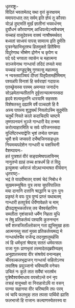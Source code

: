 धृतराष्ट्रः-  
विदितं भवतामेतद् यथा वृत्तं कुरुक्षयम्  
ममापराधात् तत् सर्वम् इति ज्ञेयं तु कौरवाः  
योऽहं दुष्टमतिं मूर्खं ज्ञातीनां भयवर्धनम्  
दुर्योधनं कौरवाणाम् आधिपत्येऽभ्यषेचयम्  
यच्चाहं वासुदेवस्य वाक्यं नाश्रौषमर्थवत्  
बध्यतां साध्वयं पापस् सामात्य इति दुर्मतिः  
पुत्रस्नेहाभिभूतश्च हितमुक्तो हितैषिणा  
विदुरेणाथ भीष्मेण द्रोणेन च कृपेण च  
पदे पदे भगवता व्यासेन च महात्मना  
सञ्जयेनाथ गान्धार्या तदिदं तप्यते मया  
यच्चाहं पाण्डुपुत्रेषु गुणवत्सु महात्मसु  
न न्यस्तवाञ्श्रियं दीप्तां पितृपैतामहीमिमाम्  
पश्यन्नपि विनाशं हि सर्वराज्ञां गदाग्रजः  
एतच्छ्रेयस्स परमम् अमन्यत जनार्दनः  
सोऽहमेतान्यतीतानि दुर्वृत्तान्यात्मनस्सदा  
हृदये शल्यभूतानि धारयामि सहस्रशः  
विशेषतस्तु दह्यामि वर्षे पञ्चदशे हि वै  
अस्य पापस्य शुद्ध्यर्थं नियतोऽस्मि सुदुर्मतिः  
चतुर्थे नियते काले कदाचिदपि चाष्टमे  
तृष्णापनयनं भुञ्जे गान्धारी वेद तन्मम  
करोत्याहारमिति च सर्वः परिजनस्सदा  
युधिष्टिरभयाद्वेत्ति भृशं तप्येत पाण्डवः  
भूमौ शये जप्यपरो दर्भेष्वजिनसङ्धृतः  
नियमव्यपदेशेन गान्धारी च यशस्विनी  
वैशम्पायनः-  
हतं पुत्रशतं वीरं सङ्ग्रामेष्वपलायिनम्  
नानुतप्ये ह्याहं तच्च क्षत्रधर्मं हि तं विदुः  
इत्युक्त्वा धर्मराजं सोऽथाभ्यभाषत वीर्यवान्  
धृतराष्ट्ः-  
भद्रं ते यादवीमातर् वाक्यं चेदं निबोध मे  
सुखमस्म्युषितः पुत्र त्वया सुपरिपालितः  
मया दानानि दत्तानि श्राद्धानि च पुनः पुनः  
प्रकृष्ठं मे वयः पुत्र पुण्यं प्राप्तं यथाबलम्  
गान्धारी हतपुत्रेयं धैर्येणावेक्षते च माम्  
द्रौपद्यशुभकर्तारस् तव चैश्वर्यहारिणः  
समतीता नृशंसास्ते धर्मेण निहता युधि  
न तेषु प्रतिकर्तव्यं पश्यामि कुरुनन्दन  
सर्वे शस्त्रजिताँल्लोकान् गता ह्युभिमुखा हताः  
आत्मनस्तु सतां मुख्य प्रतिकर्तव्यमद्य मे  
गान्धार्याश्चैव राजेन्द्र तदनुज्ञातुमर्हसि  
त्वं हि धर्मभृतां श्रेष्ठस् सततं धर्मवत्सलः  
राजा गुरुः प्राणभृतां तस्मादेतद्ब्रवीम्यहम्  
अनुज्ञातस्त्वया वीर संश्रयेयं वनान्यहम्  
चीरवल्कलभृद्राजन् गान्धार्या सहितोऽनघ  
तवाशिषः प्रयुञ्जानो भविष्यामि वनेचरः  
उचितं नः कुले तात सर्वेषां भरतर्षभ  
पुत्रेष्वैश्वर्यमाधाय वयसोऽन्ते वनं नृप  
तत्राहं वायुभक्षो वा निराहारोऽपि वा वसन्  
पत्न्या सहानया वीर चरिष्यामि तपः परम्  
त्वं चापि फलभुक् तात तपसा पार्थिवो ह्यासि  
फलभाजो हि राजानः कल्याणस्येतरस्य वा  

